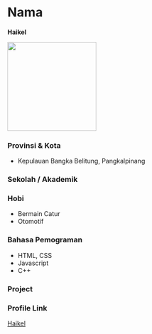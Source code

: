 # Nama

**Haikel**

<img src="https://avatars.githubusercontent.com/u/77146709?v=4" width="200" height="200" align="center"/>

### Provinsi & Kota

- Kepulauan Bangka Belitung, Pangkalpinang

### Sekolah / Akademik

### Hobi

- Bermain Catur
- Otomotif

### Bahasa Pemograman 

- HTML, CSS
- Javascript
- C++

### Project

### Profile Link

[Haikel](https://github.com/haikelz)
